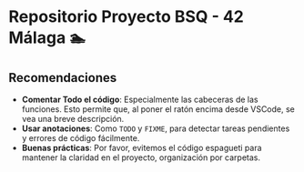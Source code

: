 # Repositorio Proyecto BSQ - 42 Málaga 🏊

## Recomendaciones

- **Comentar Todo el código**: Especialmente las cabeceras de las funciones. Esto permite que, al poner el ratón encima desde VSCode, se vea una breve descripción.
- **Usar anotaciones**: Como `TODO` y `FIXME`, para detectar tareas pendientes y errores de código fácilmente.
- **Buenas prácticas**: Por favor, evitemos el código espagueti para mantener la claridad en el proyecto, organización por carpetas.

